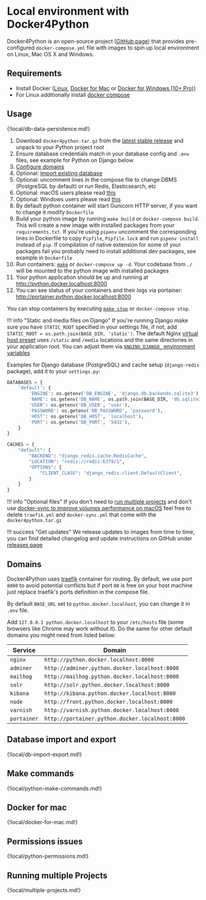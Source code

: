 # Local environment with Docker4Python

Docker4Python is an open-source project ([GitHub page](https://github.com/wodby/docker4python)) that provides pre-configured `docker-compose.yml` file with images to spin up local environment on Linux, Mac OS X and Windows. 

## Requirements

* Install Docker ([Linux](https://docs.docker.com/engine/installation), [Docker for Mac](https://docs.docker.com/engine/installation/mac) or [Docker for Windows (10+ Pro)](https://docs.docker.com/engine/installation/windows))
* For Linux additionally install [docker compose](https://docs.docker.com/compose/install)

## Usage

{!local/db-data-persistence.md!}

1. Download `docker4python.tar.gz` from the [latest stable release](https://github.com/wodby/docker4python/releases) and unpack to your Python project root
2. Ensure database credentials match in your database config and `.env` files, see example for Python on Django below
3. [Configure domains](#domains) 
4. Optional: [import existing database](#database-import-and-export) 
5. Optional: uncomment lines in the compose file to change DBMS (PostgreSQL by default) or run Redis, Elasticsearch, etc
6. Optional: macOS users please read [this](#docker-for-mac)
7. Optional: Windows users please read [this](#permissions-issues)
8. By default python container will start Gunicorn HTTP server, if you want to change it modify `Dockerfile`
9. Build your python image by running `make build` or `docker-compose build`. This will create a new image with installed packages from your `requirements.txt`. If you're using `pipenv` uncomment the corresponding lines in Dockerfile to copy `Pipfile`, `Pipfile.lock` and run `pipenv install` instead of `pip`. If compilation of native extension for some of your packages fail you probably need to install additional dev packages, see example in `Dockerfile`  
10. Run containers: [`make`](#make-commands) or `docker-compose up -d`. Your codebase from `./` will be mounted to the python image with installed packages 
11. Your python application should be up and running at http://python.docker.localhost:8000
12. You can see status of your containers and their logs via portainer: http://portainer.python.docker.localhost:8000

You can stop containers by executing [`make stop`](#make-commands) or `docker-compose stop`.

!!! info "Static and media files on Django"
    If you're running Django make sure you have `STATIC_ROOT` specified in your settings file, if not, add `STATIC_ROOT = os.path.join(BASE_DIR, 'static')`. The default Nginx [virtual host preset](https://github.com/wodby/nginx#django) uses `/static` and `/media` locations and the same directories in your application root. You can adjust them via [`$NGINX_DJANGO_` environment variables](https://github.com/wodby/nginx#environment-variables) 

Examples for Django database (PostgreSQL) and cache setup (`django-redis` package), add it to your `settings.py`:
```py
DATABASES = {
    'default': {
        'ENGINE': os.getenv('DB_ENGINE', 'django.db.backends.sqlite3'),
        'NAME': os.getenv('DB_NAME', os.path.join(BASE_DIR, 'db.sqlite3')),
        'USER': os.getenv('DB_USER', 'user'),
        'PASSWORD': os.getenv('DB_PASSWORD', 'password'),
        'HOST': os.getenv('DB_HOST', 'localhost'),
        'PORT': os.getenv('DB_PORT', '5432'),
    }
}

CACHES = {
    "default": {
        "BACKEND": "django_redis.cache.RedisCache",
        "LOCATION": "redis://redis:6379/1",
        "OPTIONS": {
            "CLIENT_CLASS": "django_redis.client.DefaultClient",
        }
    }
}
```

!!! info "Optional files"
    If you don't need to [run multiple projects](#running-multiple-projects) and don't use [docker-sync to improve volumes performance on macOS](#docker-for-mac) feel free to delete `traefik.yml` and `docker-sync.yml` that come with the `docker4python.tar.gz`

!!! success "Get updates"
    We release updates to images from time to time, you can find detailed changelog and update instructions on GitHub under [releases page](https://github.com/wodby/docker4python/releases)  
    
## Domains

Docker4Python uses [traefik](https://hub.docker.com/_/traefik) container for routing. By default, we use port `8000` to avoid potential conflicts but if port `80` is free on your host machine just replace traefik's ports definition in the compose file.

By default `BASE_URL` set to `python.docker.localhost`, you can change it in `.env` file.

Add `127.0.0.1 python.docker.localhost` to your `/etc/hosts` file (some browsers like Chrome may work without it). Do the same for other default domains you might need from listed below:  

| Service      | Domain                                        |
| ------------ | ------------------------------------------    |
| `nginx`      | `http://python.docker.localhost:8000`           |
| `adminer`    | `http://adminer.python.docker.localhost:8000`   |
| `mailhog`    | `http://mailhog.python.docker.localhost:8000`   |
| `solr`       | `http://solr.python.docker.localhost:8000`      |
| `kibana`     | `http://kibana.python.docker.localhost:8000`    |
| `node`       | `http://front.python.docker.localhost:8000`     |
| `varnish`    | `http://varnish.python.docker.localhost:8000`   |
| `portainer`  | `http://portainer.python.docker.localhost:8000` |

## Database import and export

{!local/db-import-export.md!}

## Make commands

{!local/python-make-commands.md!}

## Docker for mac

{!local/docker-for-mac.md!}

## Permissions issues

{!local/python-permissions.md!}

## Running multiple Projects

{!local/multiple-projects.md!}